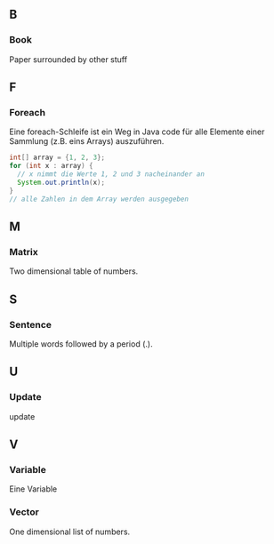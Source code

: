 <!--THIS FILE IS AUTOMATICALLY GENERATED - DO NOT EDIT-->

## B

### Book

Paper surrounded by other stuff

## F

### Foreach

Eine foreach-Schleife ist ein Weg in Java code für alle Elemente einer Sammlung (z.B. eins Arrays) auszuführen.

```java
int[] array = {1, 2, 3};
for (int x : array) {
  // x nimmt die Werte 1, 2 und 3 nacheinander an
  System.out.println(x);
}
// alle Zahlen in dem Array werden ausgegeben
```

## M

### Matrix

Two dimensional table of numbers.

## S

### Sentence

Multiple words followed by a period (.).

## U

### Update

update

## V

### Variable

Eine Variable

### Vector

One dimensional list of numbers.
